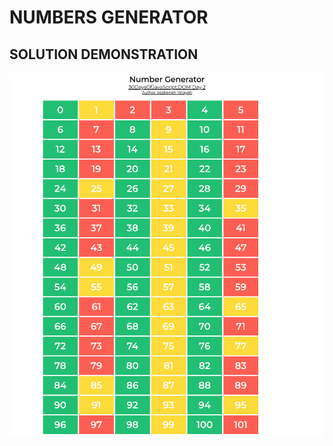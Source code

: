 # NUMBERS GENERATOR
## SOLUTION DEMONSTRATION

![GIF DEMO](https://github.com/Adedeji-Taiwo/30-Days-of-JavaScript-Challenge-Project-Exercises/blob/main/DAY%2022%20EXERCISE-%20MINI%20PROJECT%201/dom_min_project_day_number_generators_2.1.png)
